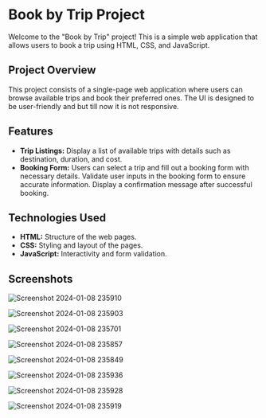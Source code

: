 # Book by Trip Project

Welcome to the "Book by Trip" project! This is a simple web application that allows users to book a trip using HTML, CSS, and JavaScript.

## Project Overview

This project consists of a single-page web application where users can browse available trips and book their preferred ones. The UI is designed to be user-friendly and but till now it is not responsive.

## Features

- **Trip Listings:** Display a list of available trips with details such as destination, duration, and cost.
- **Booking Form:** Users can select a trip and fill out a booking form with necessary details.
Validate user inputs in the booking form to ensure accurate information.
Display a confirmation message after successful booking.

## Technologies Used

- **HTML:** Structure of the web pages.
- **CSS:** Styling and layout of the pages.
- **JavaScript:** Interactivity and form validation.

## Screenshots

![Screenshot 2024-01-08 235910](https://github.com/GAURAV8520/book_my_trip/assets/136880099/1d5eb2fd-5845-43d4-b827-2260fc36925c)

![Screenshot 2024-01-08 235903](https://github.com/GAURAV8520/book_my_trip/assets/136880099/edc63539-e631-4a06-b567-f7386d5107b4)

![Screenshot 2024-01-08 235701](https://github.com/GAURAV8520/book_my_trip/assets/136880099/bca34693-eba4-4fef-bd88-a74752ed2301)

![Screenshot 2024-01-08 235857](https://github.com/GAURAV8520/book_my_trip/assets/136880099/42f76534-bb54-4fe4-81ae-d7e5be7f402f)

![Screenshot 2024-01-08 235849](https://github.com/GAURAV8520/book_my_trip/assets/136880099/04a828f4-140b-4ea2-8b34-21ec9ddc6921)

![Screenshot 2024-01-08 235936](https://github.com/GAURAV8520/book_my_trip/assets/136880099/132ca03d-b167-4f20-a2b4-290945cf5450)

![Screenshot 2024-01-08 235928](https://github.com/GAURAV8520/book_my_trip/assets/136880099/b0a79c62-5cb5-41d1-a743-299f18943989)

![Screenshot 2024-01-08 235919](https://github.com/GAURAV8520/book_my_trip/assets/136880099/a03d75bb-206c-45c5-9f76-4d8bed0bd0c8)
